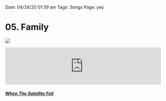 
Date: 04/24/20 01:39 am
Tags: Songs
Page: yes

# 05. Family

![](https://i.imgur.com/dKEaX8b.jpg)

<iframe style="border: 0; width: 100%; height: 120px;" src="https://bandcamp.com/EmbeddedPlayer/album=3695412186/size=large/bgcol=ffffff/linkcol=479db1/artwork=none/transparent=true/tracklist=false/tracks=3063720514/esig=4232163ed7e55398cdc950b05bf11a3d/" seamless><a href="http://nashp.bandcamp.com/album/when-the-satellite-fell">When The Satellite Fell by nashp</a></iframe>

##### [When The Satellite Fell](/satellite)

